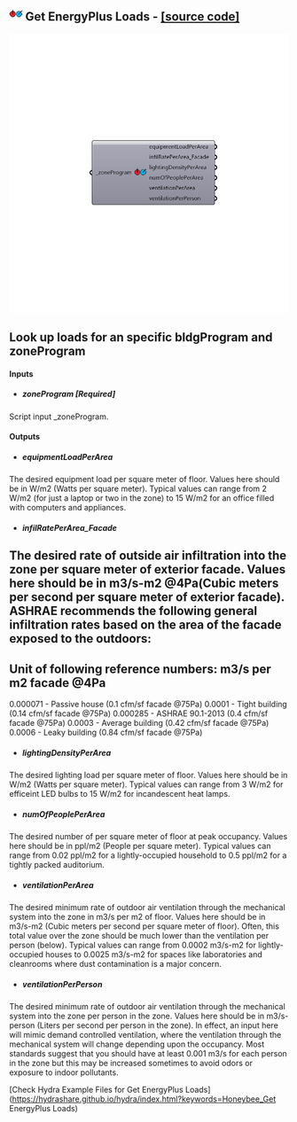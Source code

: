 ## ![](../../images/icons/Get_EnergyPlus_Loads.png) Get EnergyPlus Loads - [[source code]](https://github.com/ladybug-tools/honeybee-legacy/tree/master/src/Honeybee_Get%20EnergyPlus%20Loads.py)

![](../../images/components/Get_EnergyPlus_Loads.png)

Look up loads for an specific bldgProgram and zoneProgram
 -
 

#### Inputs
* ##### zoneProgram [Required]
Script input _zoneProgram.

#### Outputs
* ##### equipmentLoadPerArea
The desired equipment load per square meter of floor.  Values here should be in W/m2 (Watts per square meter).  Typical values can range from 2 W/m2 (for just a laptop or two in the zone) to 15 W/m2 for an office filled with computers and appliances.
* ##### infilRatePerArea_Facade
The desired rate of outside air infiltration into the zone per square meter of exterior facade.  Values here should be in m3/s-m2 @4Pa(Cubic meters per second per square meter of exterior facade).  ASHRAE recommends the following general infiltration rates based on the area of the facade exposed to the outdoors:
 ------------------------------------------------------------
 Unit of following reference numbers:
 m3/s per m2 facade @4Pa
 ------------------------------------------------------------
 0.000071 - Passive house         (0.1 cfm/sf facade @75Pa)
 0.0001 - Tight building               (0.14 cfm/sf facade @75Pa)
 0.000285 - ASHRAE 90.1-2013 (0.4 cfm/sf facade @75Pa)
 0.0003 - Average building          (0.42 cfm/sf facade @75Pa)
 0.0006 - Leaky building             (0.84 cfm/sf facade @75Pa)
* ##### lightingDensityPerArea
The desired lighting load per square meter of floor.  Values here should be in W/m2 (Watts per square meter).  Typical values can range from 3 W/m2 for efficeint LED bulbs to 15 W/m2 for incandescent heat lamps.
* ##### numOfPeoplePerArea
The desired number of per square meter of floor at peak occupancy.  Values here should be in ppl/m2 (People per square meter).  Typical values can range from 0.02 ppl/m2 for a lightly-occupied household to 0.5 ppl/m2 for a tightly packed auditorium.
* ##### ventilationPerArea
The desired minimum rate of outdoor air ventilation through the mechanical system into the zone in m3/s per m2 of floor.  Values here should be in m3/s-m2 (Cubic meters per second per square meter of floor).  Often, this total value over the zone should be much lower than the ventilation per person (below).  Typical values can range from 0.0002 m3/s-m2 for lightly-occupied houses to 0.0025 m3/s-m2 for spaces like laboratories and cleanrooms where dust contamination is a major concern.
* ##### ventilationPerPerson
The desired minimum rate of outdoor air ventilation through the mechanical system into the zone per person in the zone.  Values here should be in m3/s-person (Liters per second per person in the zone). In effect, an input here will mimic demand controlled ventilation, where the ventilation through the mechanical system will change depending upon the occupancy. Most standards suggest that you should have at least 0.001 m3/s for each person in the zone but this may be increased sometimes to avoid odors or exposure to indoor pollutants.


[Check Hydra Example Files for Get EnergyPlus Loads](https://hydrashare.github.io/hydra/index.html?keywords=Honeybee_Get EnergyPlus Loads)